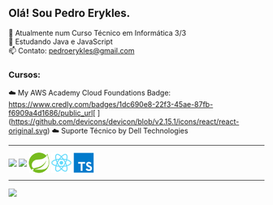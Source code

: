 ## Olá! Sou Pedro Erykles. 


🔭 Atualmente num Curso Técnico em Informática 3/3 <br>
🌱 Estudando Java e JavaScript <br>
📫 Contato: pedroerykles@gmail.com <br>

### Cursos:
☁️ My AWS Academy Cloud Foundations Badge: https://www.credly.com/badges/1dc690e8-22f3-45ae-87fb-f6909a4d1686/public_url[
](https://github.com/devicons/devicon/blob/v2.15.1/icons/react/react-original.svg)
☁️ Suporte Técnico by Dell Technologies
<hr>

<div>
<img align="center" widht="40" height="40" src="https://cdn.jsdelivr.net/gh/devicons/devicon/icons/java/java-original.svg" />
<img align="center" widht="40" height="40" src="https://cdn.jsdelivr.net/gh/devicons/devicon/icons/javascript/javascript-original.svg" />
<img align="center" widht="40" height="40" src="https://github.com/devicons/devicon/blob/v2.15.1/icons/spring/spring-original.svg" />
<img align="center" widht="40" height="40" src="https://github.com/devicons/devicon/blob/v2.15.1/icons/react/react-original.svg" />
<img align="center" widht="40" height="40" src="https://github.com/devicons/devicon/blob/v2.15.1/icons/typescript/typescript-original.svg" />
</div> 
<hr>
<div>
<a href="https://www.instagram.com/pedroerykles/" target="_blank"><img align="center" src="https://img.shields.io/badge/Instagram-E4405F?style=for-the-badge&logo=instagram&logoColor=white" /></a>
</div> 

